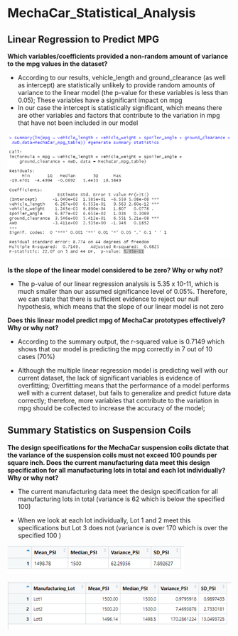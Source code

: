 # MechaCar_Statistical_Analysis

## Linear Regression to Predict MPG

**Which variables/coefficients provided a non-random amount of variance to the mpg values in the dataset?**

- According to our results, vehicle_length  and ground_clearance (as well as intercept) are statistically unlikely to provide random amounts of variance to the linear model (the p-value for these variables is less than 0.05); These variables have a significant impact on mpg
- In our case the intercept is statistically significant, which means there are other variables and factors that contribute to the variation in mpg that have not been included in our model

![Summary_Statistics.png](Resources/Summary_Statistics.png)


**Is the slope of the linear model considered to be zero? Why or why not?**

- The p-value of our linear regression analysis is  5.35 x 10-11, which is much smaller than our assumed significance level of 0.05%. Therefore, we can state that there is sufficient evidence to reject our null hypothesis, which means that the slope of our linear model is not zero

**Does this linear model predict mpg of MechaCar prototypes effectively? Why or why not?**

- According to the summary output, the r-squared value is 0.7149 which shows that our model is predicting the mpg correctly in 7 out of 10 cases (70%)

- Although the multiple linear regression model is predicting well with our current dataset, the lack of significant variables is evidence of overfitting; Overfitting means that the performance of a model performs well with a current dataset, but fails to generalize and predict future data correctly; therefore, more variables that contribute to the variation in mpg should be collected to increase the accuracy of the model;

## Summary Statistics on Suspension Coils

**The design specifications for the MechaCar suspension coils dictate that the variance of the suspension coils must not exceed 100 pounds per square inch. Does the current manufacturing data meet this design specification for all manufacturing lots in total and each lot individually? Why or why not?**

- The current manufacturing data meet the design specification for all manufacturing lots in total (variance is 62 which is below the specified 100)

- When we look at each lot individually, Lot 1 and 2 meet this specifications but Lot 3 does not (variance is over 170 which is over the specified 100 )

![Total_Summary_Statistics.png](Resources/Total_Summary.png)


![Lot_Summary_Statistics.png](Resources/Lot_Summary.png)